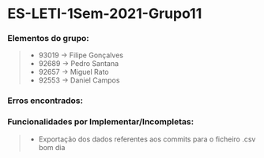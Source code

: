 # ES-LETI-1Sem-2021-Grupo11
### Elementos do grupo:
> - 93019 → Filipe Gonçalves
> - 92689 → Pedro Santana
> - 92657 → Miguel Rato
> - 92553 → Daniel Campos

### Erros encontrados:
   
### Funcionalidades por Implementar/Incompletas:
> - Exportação dos dados referentes aos commits para o ficheiro .csv
> bom dia

